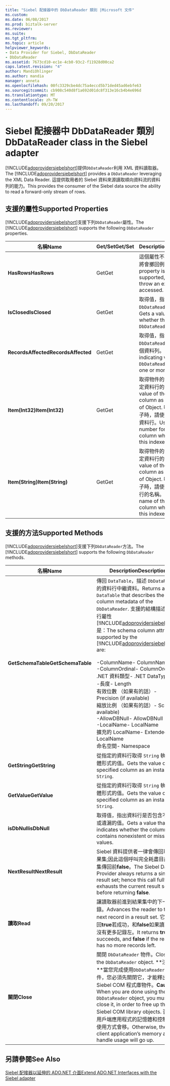 ```yaml
---
title: "Siebel 配接器中的 DbDataReader 類別 |Microsoft 文件"
ms.custom: 
ms.date: 06/08/2017
ms.prod: biztalk-server
ms.reviewer: 
ms.suite: 
ms.tgt_pltfrm: 
ms.topic: article
helpviewer_keywords:
- Data Provider for Siebel, DbDataReader
- DbDataReader
ms.assetid: 7673cd10-ec1e-4cb0-93c2-f11928d00ca2
caps.latest.revision: "4"
author: MandiOhlinger
ms.author: mandia
manager: anneta
ms.openlocfilehash: 00fc3329cbe4dc75a4eccd5b71ded45ad6ebfe63
ms.sourcegitcommit: cb908c540d8f1a692d01dc8f313e16cb4b4e696d
ms.translationtype: MT
ms.contentlocale: zh-TW
ms.lasthandoff: 09/20/2017
---
```

# <a name="dbdatareader-class-in-the-siebel-adapter"></a><span data-ttu-id="00775-102">Siebel 配接器中 DbDataReader 類別</span><span class="sxs-lookup"><span data-stu-id="00775-102">DbDataReader class in the Siebel adapter</span></span>
<span data-ttu-id="00775-103">[!INCLUDE[adoprovidersiebelshort](../../includes/adoprovidersiebelshort-md.md)]提供`DbDataReader`利用 XML 資料讀取器。</span><span class="sxs-lookup"><span data-stu-id="00775-103">The [!INCLUDE[adoprovidersiebelshort](../../includes/adoprovidersiebelshort-md.md)] provides a `DbDataReader` leveraging the XML Data Reader.</span></span> <span data-ttu-id="00775-104">這提供取用者的 Siebel 資料來源讀取順向資料流的資料列的能力。</span><span class="sxs-lookup"><span data-stu-id="00775-104">This provides the consumer of the Siebel data source the ability to read a forward-only stream of rows.</span></span>  
  
## <a name="supported-properties"></a><span data-ttu-id="00775-105">支援的屬性</span><span class="sxs-lookup"><span data-stu-id="00775-105">Supported Properties</span></span>  
 <span data-ttu-id="00775-106">[!INCLUDE[adoprovidersiebelshort](../../includes/adoprovidersiebelshort-md.md)]支援下列`DbDataReader`屬性。</span><span class="sxs-lookup"><span data-stu-id="00775-106">The [!INCLUDE[adoprovidersiebelshort](../../includes/adoprovidersiebelshort-md.md)] supports the following `DbDataReader` properties.</span></span>  
  
|<span data-ttu-id="00775-107">名稱</span><span class="sxs-lookup"><span data-stu-id="00775-107">Name</span></span>|<span data-ttu-id="00775-108">Get/Set</span><span class="sxs-lookup"><span data-stu-id="00775-108">Get/Set</span></span>|<span data-ttu-id="00775-109">Description</span><span class="sxs-lookup"><span data-stu-id="00775-109">Description</span></span>|  
|----------|--------------|-----------------|  
|<span data-ttu-id="00775-110">**HasRows**</span><span class="sxs-lookup"><span data-stu-id="00775-110">**HasRows**</span></span>|<span data-ttu-id="00775-111">Get</span><span class="sxs-lookup"><span data-stu-id="00775-111">Get</span></span>|<span data-ttu-id="00775-112">這個屬性不支援，並存取將會擲回例外狀況。</span><span class="sxs-lookup"><span data-stu-id="00775-112">This property is not supported, and will throw an exception if accessed.</span></span>|  
|<span data-ttu-id="00775-113">**IsClosed**</span><span class="sxs-lookup"><span data-stu-id="00775-113">**IsClosed**</span></span>|<span data-ttu-id="00775-114">Get</span><span class="sxs-lookup"><span data-stu-id="00775-114">Get</span></span>|<span data-ttu-id="00775-115">取得值，指出是否`DbDataReader`已關閉。</span><span class="sxs-lookup"><span data-stu-id="00775-115">Gets a value indicating whether the `DbDataReader` is closed.</span></span>|  
|<span data-ttu-id="00775-116">**RecordsAffected**</span><span class="sxs-lookup"><span data-stu-id="00775-116">**RecordsAffected**</span></span>|<span data-ttu-id="00775-117">Get</span><span class="sxs-lookup"><span data-stu-id="00775-117">Get</span></span>|<span data-ttu-id="00775-118">取得值，指出是否`DbDataReader`包含一或多個資料列。</span><span class="sxs-lookup"><span data-stu-id="00775-118">Gets a value indicating whether the `DbDataReader` contains one or more rows.</span></span>|  
|<span data-ttu-id="00775-119">**Item(Int32)**</span><span class="sxs-lookup"><span data-stu-id="00775-119">**Item(Int32)**</span></span>|<span data-ttu-id="00775-120">Get</span><span class="sxs-lookup"><span data-stu-id="00775-120">Get</span></span>|<span data-ttu-id="00775-121">取得物件的執行個體的指定資料行的值。</span><span class="sxs-lookup"><span data-stu-id="00775-121">Gets the value of the specified column as an instance of Object.</span></span> <span data-ttu-id="00775-122">叫用這個索引子時，請使用序號所需的資料行。</span><span class="sxs-lookup"><span data-stu-id="00775-122">Use the ordinal number for the desired column when invoking this indexer.</span></span>|  
|<span data-ttu-id="00775-123">**Item(String)**</span><span class="sxs-lookup"><span data-stu-id="00775-123">**Item(String)**</span></span>|<span data-ttu-id="00775-124">Get</span><span class="sxs-lookup"><span data-stu-id="00775-124">Get</span></span>|<span data-ttu-id="00775-125">取得物件的執行個體的指定資料行的值。</span><span class="sxs-lookup"><span data-stu-id="00775-125">Gets the value of the specified column as an instance of Object.</span></span> <span data-ttu-id="00775-126">叫用這個索引子時，請使用所需的資料行的名稱。</span><span class="sxs-lookup"><span data-stu-id="00775-126">Use the name of the desired column when invoking this indexer.</span></span>|  
  
## <a name="supported-methods"></a><span data-ttu-id="00775-127">支援的方法</span><span class="sxs-lookup"><span data-stu-id="00775-127">Supported Methods</span></span>  
 <span data-ttu-id="00775-128">[!INCLUDE[adoprovidersiebelshort](../../includes/adoprovidersiebelshort-md.md)]支援下列`DbDataReader`方法。</span><span class="sxs-lookup"><span data-stu-id="00775-128">The [!INCLUDE[adoprovidersiebelshort](../../includes/adoprovidersiebelshort-md.md)] supports the following `DbDataReader` methods.</span></span>  
  
|<span data-ttu-id="00775-129">名稱</span><span class="sxs-lookup"><span data-stu-id="00775-129">Name</span></span>|<span data-ttu-id="00775-130">Description</span><span class="sxs-lookup"><span data-stu-id="00775-130">Description</span></span>|  
|----------|-----------------|  
|<span data-ttu-id="00775-131">**GetSchemaTable**</span><span class="sxs-lookup"><span data-stu-id="00775-131">**GetSchemaTable**</span></span>|<span data-ttu-id="00775-132">傳回 `DataTable`，描述 `DbDataReader` 的資料行中繼資料。</span><span class="sxs-lookup"><span data-stu-id="00775-132">Returns a `DataTable` that describes the column metadata of the `DbDataReader`.</span></span> <span data-ttu-id="00775-133">支援的結構描述資料行屬性[!INCLUDE[adoprovidersiebelshort](../../includes/adoprovidersiebelshort-md.md)]是：</span><span class="sxs-lookup"><span data-stu-id="00775-133">The schema column attributes supported by the [!INCLUDE[adoprovidersiebelshort](../../includes/adoprovidersiebelshort-md.md)] are:</span></span><br /><br /> <span data-ttu-id="00775-134">-ColumnName</span><span class="sxs-lookup"><span data-stu-id="00775-134">-   ColumnName</span></span><br /><span data-ttu-id="00775-135">-ColumnOrdinal</span><span class="sxs-lookup"><span data-stu-id="00775-135">-   ColumnOrdinal</span></span><br /><span data-ttu-id="00775-136">.NET 資料類型</span><span class="sxs-lookup"><span data-stu-id="00775-136">-   .NET DataType</span></span><br /><span data-ttu-id="00775-137">-長度</span><span class="sxs-lookup"><span data-stu-id="00775-137">-   Length</span></span><br /><span data-ttu-id="00775-138">有效位數 （如果有的話）</span><span class="sxs-lookup"><span data-stu-id="00775-138">-   Precision (if available)</span></span><br /><span data-ttu-id="00775-139">縮放比例 （如果有的話）</span><span class="sxs-lookup"><span data-stu-id="00775-139">-   Scale (if available)</span></span><br /><span data-ttu-id="00775-140">-AllowDBNull</span><span class="sxs-lookup"><span data-stu-id="00775-140">-   AllowDBNull</span></span><br /><span data-ttu-id="00775-141">-LocalName</span><span class="sxs-lookup"><span data-stu-id="00775-141">-   LocalName</span></span><br /><span data-ttu-id="00775-142">擴充的 LocalName</span><span class="sxs-lookup"><span data-stu-id="00775-142">-   Extended LocalName</span></span><br /><span data-ttu-id="00775-143">命名空間</span><span class="sxs-lookup"><span data-stu-id="00775-143">-   Namespace</span></span>|  
|<span data-ttu-id="00775-144">**GetString**</span><span class="sxs-lookup"><span data-stu-id="00775-144">**GetString**</span></span>|<span data-ttu-id="00775-145">從指定的資料行取得 `String` 執行個體形式的值。</span><span class="sxs-lookup"><span data-stu-id="00775-145">Gets the value of the specified column as an instance of `String`.</span></span>|  
|<span data-ttu-id="00775-146">**GetValue**</span><span class="sxs-lookup"><span data-stu-id="00775-146">**GetValue**</span></span>|<span data-ttu-id="00775-147">從指定的資料行取得 `String` 執行個體形式的值。</span><span class="sxs-lookup"><span data-stu-id="00775-147">Gets the value of the specified column as an instance of `String`.</span></span>|  
|<span data-ttu-id="00775-148">**isDbNull**</span><span class="sxs-lookup"><span data-stu-id="00775-148">**isDbNull**</span></span>|<span data-ttu-id="00775-149">取得值，指出資料行是否包含不存在或遺漏的值。</span><span class="sxs-lookup"><span data-stu-id="00775-149">Gets a value that indicates whether the column contains nonexistent or missing values.</span></span>|  
|<span data-ttu-id="00775-150">**NextResult**</span><span class="sxs-lookup"><span data-stu-id="00775-150">**NextResult**</span></span>|<span data-ttu-id="00775-151">Siebel 資料提供者一律會傳回單一結果集;因此這個呼叫完全耗盡目前結果集傳回前**false**。</span><span class="sxs-lookup"><span data-stu-id="00775-151">The Siebel Data Provider always returns a single result set; hence this call fully exhausts the current result set before returning **false**.</span></span>|  
|<span data-ttu-id="00775-152">**讀取**</span><span class="sxs-lookup"><span data-stu-id="00775-152">**Read**</span></span>|<span data-ttu-id="00775-153">讓讀取器前進到結果集中的下一個記錄。</span><span class="sxs-lookup"><span data-stu-id="00775-153">Advances the reader to the next record in a result set.</span></span>  <span data-ttu-id="00775-154">它會傳回**true**若成功，和**false**如果讀取器有沒有更多記錄左。</span><span class="sxs-lookup"><span data-stu-id="00775-154">It returns **true** if it succeeds, and **false** if the reader has no more records left.</span></span>|  
|<span data-ttu-id="00775-155">**關閉**</span><span class="sxs-lookup"><span data-stu-id="00775-155">**Close**</span></span>|<span data-ttu-id="00775-156">關閉 `DbDataReader` 物件。</span><span class="sxs-lookup"><span data-stu-id="00775-156">Closes the `DbDataReader` object.</span></span> <span data-ttu-id="00775-157">**注意：**當您完成使用`DbDataReader`物件，您必須先關閉它，才能釋出 Siebel COM 程式庫物件。</span><span class="sxs-lookup"><span data-stu-id="00775-157">**Caution:**  When you are done using the `DbDataReader` object, you must close it, in order to free up the Siebel COM library objects.</span></span> <span data-ttu-id="00775-158">否則，用戶端應用程式的記憶體和控制代碼使用方式會移。</span><span class="sxs-lookup"><span data-stu-id="00775-158">Otherwise, the client application’s memory and handle usage will go up.</span></span>|  
  
## <a name="see-also"></a><span data-ttu-id="00775-159">另請參閱</span><span class="sxs-lookup"><span data-stu-id="00775-159">See Also</span></span>  
 [<span data-ttu-id="00775-160">Siebel 配接器以延伸的 ADO.NET 介面</span><span class="sxs-lookup"><span data-stu-id="00775-160">Extend ADO.NET Interfaces with the Siebel adapter</span></span>](../../adapters-and-accelerators/adapter-siebel/extend-ado-net-interfaces-with-the-siebel-adapter.md)
